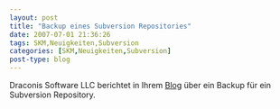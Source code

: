 ```yaml
---
layout: post
title: "Backup eines Subversion Repositories"
date: 2007-07-01 21:36:26
tags: SKM,Neuigkeiten,Subversion
categories: [SKM,Neuigkeiten,Subversion]
post-type: blog
---
```

Draconis Software LLC berichtet in Ihrem <a href="http://www.dracoware.com/blog/2007/04/30/backing-up-a-subversion-repository/">Blog</a> über ein Backup für ein Subversion Repository.
